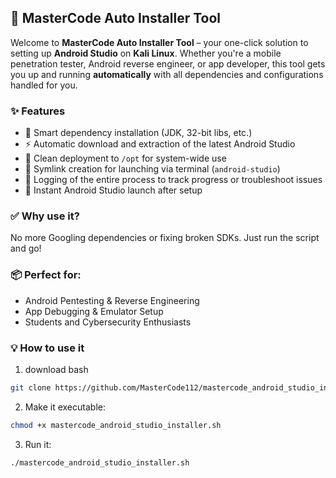 ## 🔧 MasterCode Auto Installer Tool

Welcome to **MasterCode Auto Installer Tool** – your one-click solution to setting up **Android Studio** on **Kali Linux**. Whether you're a mobile penetration tester, Android reverse engineer, or app developer, this tool gets you up and running **automatically** with all dependencies and configurations handled for you.

### ✨ Features
- 🧠 Smart dependency installation (JDK, 32-bit libs, etc.)
- ⚡ Automatic download and extraction of the latest Android Studio
- 📁 Clean deployment to `/opt` for system-wide use
- 🔗 Symlink creation for launching via terminal (`android-studio`)
- 📜 Logging of the entire process to track progress or troubleshoot issues
- 🚀 Instant Android Studio launch after setup

### ✅ Why use it?
No more Googling dependencies or fixing broken SDKs. Just run the script and go!

### 📦 Perfect for:
- Android Pentesting & Reverse Engineering
- App Debugging & Emulator Setup
- Students and Cybersecurity Enthusiasts

### 💡 How to use it

1. download bash
```bash
git clone https://github.com/MasterCode112/mastercode_android_studio_installer.git
```

2. Make it executable:
```bash
chmod +x mastercode_android_studio_installer.sh
```

3. Run it:
```bash
./mastercode_android_studio_installer.sh
```
